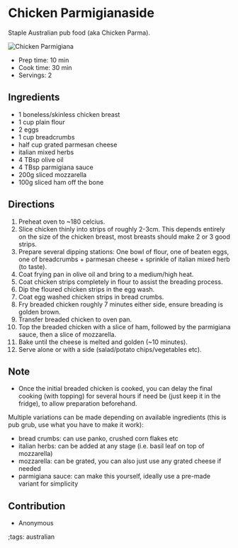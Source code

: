 # Chicken Parmigianaside	

Staple Australian pub food (aka Chicken Parma).

![Chicken Parmigiana](pix/chicken-parmigiana.webp)

- Prep time: 10 min
- Cook time: 30 min
- Servings: 2

## Ingredients

- 1 boneless/skinless chicken breast
- 1 cup plain flour
- 2 eggs
- 1 cup breadcrumbs
- half cup grated parmesan cheese
- italian mixed herbs
- 4 TBsp olive oil
- 4 TBsp parmigiana sauce
- 200g sliced mozzarella
- 100g sliced ham off the bone

## Directions

1. Preheat oven to ~180 celcius.
2. Slice chicken thinly into strips of roughly 2-3cm. This depends entirely on the size of the chicken breast, most breasts should make 2 or 3 good strips.
3. Prepare several dipping stations: One bowl of flour, one of beaten eggs, one of breadcrumbs + parmesan cheese + sprinkle of italian mixed herb (to taste).
4. Coat frying pan in olive oil and bring to a medium/high heat.
5. Coat chicken strips completely in flour to assist the breading process.
6. Dip the floured chicken strips in the egg wash.
7. Coat egg washed chicken strips in bread crumbs.
8. Fry breaded chicken roughly 7 minutes either side, ensure breading is golden brown.
9. Transfer breaded chicken to oven pan.
10. Top the breaded chicken with a slice of ham, followed by the parmigiana sauce, then a slice of mozzarella.
11. Bake until the cheese is melted and golden (~10 minutes).
12. Serve alone or with a side (salad/potato chips/vegetables etc).

## Note

- Once the initial breaded chicken is cooked, you can delay the final cooking (with topping) for several hours if need be (just keep it in the fridge), to allow preparation beforehand.

Multiple variations can be made depending on available ingredients (this is pub grub, use what you have to make it work):
- bread crumbs: can use panko, crushed corn flakes etc
- italian herbs: can be added at any stage (i.e. basil leaf on top of mozzarella)
- mozzarella: can be grated, you can also just use any grated cheese if needed
- parmigiana sauce: can make this yourself, ideally use a pre-made variant for simplicity


## Contribution

- Anonymous

;tags: australian